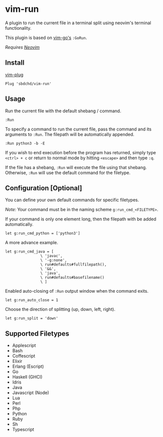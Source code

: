 # vim-run

A plugin to run the current file in a terminal split using neovim's terminal functionality.

This plugin is based on [vim-go's](https://github.com/fatih/vim-go) `:GoRun`.

_Requires [Neovim](https://neovim.io)_

## Install

[vim-plug](https://github.com/junegunn/vim-plug)

```viml
Plug 'sbdchd/vim-run'
```

## Usage

Run the current file with the default shebang / command.

`:Run`

To specify a command to run the current file, pass the command and its arguments
to `:Run`. The filepath will be automatically appended.

```viml
:Run python3 -b -E
```

If you wish to end execution before the program has returned, simply type
`<ctrl> + c` or return to normal mode by hitting `<escape>` and then type `:q`.

If the file has a shebang, `:Run` will execute the file using that shebang.
Otherwise, `:Run` will use the default command for the filetype.

## Configuration [Optional]

You can define your own default commands for specific filetypes.

_Note:_ Your command must be in the naming scheme `g:run_cmd_<FILETYPE>`.

If your command is only one element long, then the filepath with be added automatically.

```viml
let g:run_cmd_python = ['python3']
```

A more advance example.

```viml
let g:run_cmd_java = [
                \ 'javac',
                \ '-g:none',
                \ run#defaults#fullfilepath(),
                \ '&&',
                \ 'java',
                \ run#defaults#basefilename()
                \ ]
```

Enabled auto-closing of `:Run` output window when the command exits.

```viml
let g:run_auto_close = 1
```

Choose the direction of splitting (up, down, left, right).

```viml
let g:run_split = 'down'
```

## Supported Filetypes

- Applescript
- Bash
- Coffescript
- Elixir
- Erlang (Escript)
- Go
- Haskell (GHCI)
- Idris
- Java
- Javascript (Node)
- Lua
- Perl
- Php
- Python
- Ruby
- Sh
- Typescript

